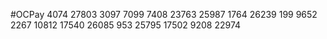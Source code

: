 #OCPay
4074
27803
3097
7099
7408
23763
25987
1764
26239
199
9652
2267
10812
17540
26085
953
25795
17502
9208
22974
